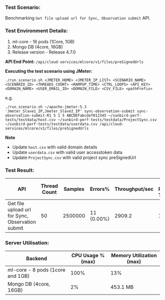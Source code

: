 ### Test Scenario:
Benchmarking `Get file upload url for Sync, Observation submit` API.

### Test Environment Details:
1. ml-core - 16 pods (1Core, 1GB) 
2. Mongo DB (4core, 16GB)
3. Release version - Release 4.7.0

**API End Point:** `/api/cloud-services/mlcore/v1/files/preSignedUrls`

**Executing the test scenario using JMeter:**

```./run_scenario.sh <JMETER_HOME> <JMETER_IP_LIST> <SCENARIO_NAME> <SCENARIO_ID> <THREADS_COUNT> <RAMPUP_TIME> <CTRL_LOOPS> <API_KEY> <DOMAIN_NAME> <USER_EMAIL_ID> <DOMAIN_FILE> <CSV_FILE> <pathPrefix> ```

e.g.

```./run_scenario.sh ~/apache-jmeter-5.3 'Jmeter_Slave1_IP,Jmeter_Slave2_IP' sync-observation-submit sync-observation-submit-R1 5 1 5 ABCDEFabcdef012345 ~/sunbird-perf-tests/testdata/host.csv ~/sunbird-perf-tests/testdata/ProjectSync.csv ~/sunbird-perf-tests/testdata/userdata.csv /api/cloud-services/mlcore/v1/files/preSignedUrls```

**Note**
- Update `host.csv` with valid domain details
- Update `userdata.csv` with valid user accesstoken data
- Update `ProjectSync.csv` with valid project sync preSignedUrl


### Test Result:
| API           | Thread Count  | Samples  | Errors%   | Throughput/sec  |Avg Resp Time  |   95th pct  |  99th pct   |
| ------------- | ------------- | -------- | --------- | --------------- |---------------|-------------|-------------|
| Get file upload url for Sync, Observation submit  | 50       |  2500000  |  11 (0.00%) | 2909.2       |    16    |   7   |	33.99|


### Server Utilisation:
| Backend          | CPU Usage %(max) | Memory Utilization (max) |
| ------------- | ------------- |------------- |
|ml-core - 8 pods (1core and 1GB)|100%|13%|
|Mongo DB (4core, 16GB)| 2%|453.1 MB |


